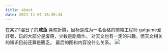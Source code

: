 ```yaml
---
title: about
date: 2021-11-01 18:39:34
---
```

在某211混日子的**咸鱼**
喜欢折腾，目标是成为一名合格的前端工程师
galgame爱好者，玩的大部分是废萌，少数是剧情作。
对天文也有一定的兴趣，但天文相关的知识目前还算是匮乏。
最后的图和内容没什么关系。
![](https://cdn.jsdelivr.net/gh/ourandream/blog_images@master/about/飞机云1.10xh6bcy188w.jpg)